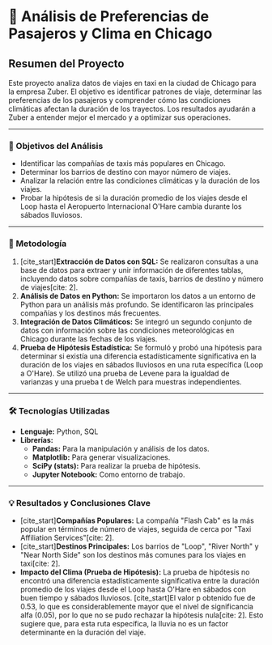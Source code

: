 # 🚕 Análisis de Preferencias de Pasajeros y Clima en Chicago

## Resumen del Proyecto

Este proyecto analiza datos de viajes en taxi en la ciudad de Chicago para la empresa Zuber. El objetivo es identificar patrones de viaje, determinar las preferencias de los pasajeros y comprender cómo las condiciones climáticas afectan la duración de los trayectos. Los resultados ayudarán a Zuber a entender mejor el mercado y a optimizar sus operaciones.

---

### 🎯 Objetivos del Análisis

* Identificar las compañías de taxis más populares en Chicago.
* Determinar los barrios de destino con mayor número de viajes.
* Analizar la relación entre las condiciones climáticas y la duración de los viajes.
* Probar la hipótesis de si la duración promedio de los viajes desde el Loop hasta el Aeropuerto Internacional O'Hare cambia durante los sábados lluviosos.

---

### 🔧 Metodología

1.  [cite_start]**Extracción de Datos con SQL:** Se realizaron consultas a una base de datos para extraer y unir información de diferentes tablas, incluyendo datos sobre compañías de taxis, barrios de destino y número de viajes[cite: 2].
2.  **Análisis de Datos en Python:** Se importaron los datos a un entorno de Python para un análisis más profundo. Se identificaron las principales compañías y los destinos más frecuentes.
3.  **Integración de Datos Climáticos:** Se integró un segundo conjunto de datos con información sobre las condiciones meteorológicas en Chicago durante las fechas de los viajes.
4.  **Prueba de Hipótesis Estadística:** Se formuló y probó una hipótesis para determinar si existía una diferencia estadísticamente significativa en la duración de los viajes en sábados lluviosos en una ruta específica (Loop a O'Hare). Se utilizó una prueba de Levene para la igualdad de varianzas y una prueba t de Welch para muestras independientes.

---

### 🛠️ Tecnologías Utilizadas

* **Lenguaje:** Python, SQL
* **Librerías:**
    * **Pandas:** Para la manipulación y análisis de los datos.
    * **Matplotlib:** Para generar visualizaciones.
    * **SciPy (stats):** Para realizar la prueba de hipótesis.
    * **Jupyter Notebook:** Como entorno de trabajo.

---

### 💡 Resultados y Conclusiones Clave

* [cite_start]**Compañías Populares:** La compañía "Flash Cab" es la más popular en términos de número de viajes, seguida de cerca por "Taxi Affiliation Services"[cite: 2].
* [cite_start]**Destinos Principales:** Los barrios de "Loop", "River North" y "Near North Side" son los destinos más comunes para los viajes en taxi[cite: 2].
* **Impacto del Clima (Prueba de Hipótesis):** La prueba de hipótesis no encontró una diferencia estadísticamente significativa entre la duración promedio de los viajes desde el Loop hasta O'Hare en sábados con buen tiempo y sábados lluviosos. [cite_start]El valor p obtenido fue de 0.53, lo que es considerablemente mayor que el nivel de significancia alfa (0.05), por lo que no se pudo rechazar la hipótesis nula[cite: 2]. Esto sugiere que, para esta ruta específica, la lluvia no es un factor determinante en la duración del viaje.
